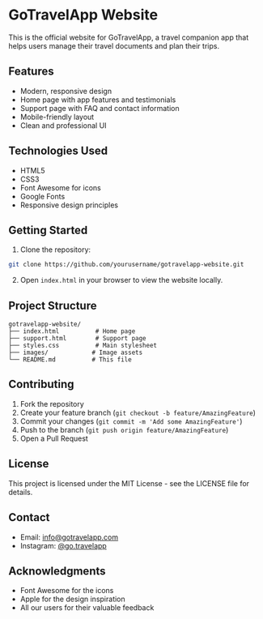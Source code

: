 # GoTravelApp Website

This is the official website for GoTravelApp, a travel companion app that helps users manage their travel documents and plan their trips.

## Features

- Modern, responsive design
- Home page with app features and testimonials
- Support page with FAQ and contact information
- Mobile-friendly layout
- Clean and professional UI

## Technologies Used

- HTML5
- CSS3
- Font Awesome for icons
- Google Fonts
- Responsive design principles

## Getting Started

1. Clone the repository:
```bash
git clone https://github.com/yourusername/gotravelapp-website.git
```

2. Open `index.html` in your browser to view the website locally.

## Project Structure

```
gotravelapp-website/
├── index.html          # Home page
├── support.html        # Support page
├── styles.css          # Main stylesheet
├── images/            # Image assets
└── README.md          # This file
```

## Contributing

1. Fork the repository
2. Create your feature branch (`git checkout -b feature/AmazingFeature`)
3. Commit your changes (`git commit -m 'Add some AmazingFeature'`)
4. Push to the branch (`git push origin feature/AmazingFeature`)
5. Open a Pull Request

## License

This project is licensed under the MIT License - see the LICENSE file for details.

## Contact

- Email: info@gotravelapp.com
- Instagram: [@go.travelapp](https://instagram.com/go.travelapp)

## Acknowledgments

- Font Awesome for the icons
- Apple for the design inspiration
- All our users for their valuable feedback
